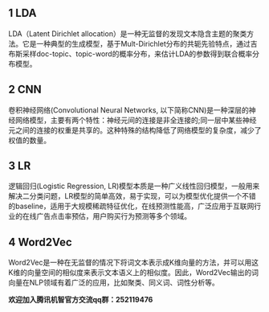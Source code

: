 ## 1 LDA

LDA（Latent Dirichlet allocation）是一种无监督的发现文本隐含主题的聚类方法。它是一种典型的生成模型，基于Mult-Dirichlet分布的共轭先验特点，通过吉布斯采样doc-topic、topic-word的概率分布，来估计LDA的参数得到联合概率分布模型。

## 2 CNN
卷积神经网络(Convolutional Neural Networks, 以下简称CNN)是一种深层的神经网络模型，主要有两个特性：神经元间的连接是非全连接的;同一层中某些神经元之间的连接的权重是共享的。这种特殊的结构降低了网络模型的复杂度，减少了权值的数量。

## 3 LR
逻辑回归(Logistic Regression, LR)模型本质是一种广义线性回归模型，一般用来解决二分类问题，LR模型的简单高效，易于实现，可以为模型优化提供一个不错的baseline，适用于大规模稀疏特征优化，在线预测性能高，广泛应用于互联网行业的在线广告点击率预估，用户购买行为预测等多个领域。

## 4 Word2Vec
Word2Vec是一种在无监督的情况下将词文本表示成K维向量的方法，并可以用这K维的向量空间的相似度来表示文本语义上的相似度。因此，Word2Vec输出的词向量在NLP领域有着广泛的应用，比如聚类、同义词、词性分析等。




 **欢迎加入腾讯机智官方交流qq群：252119476**